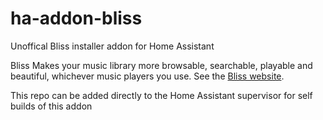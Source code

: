 # ha-addon-bliss
Unoffical Bliss installer addon for Home Assistant

Bliss Makes your music library more browsable, searchable, playable and beautiful, whichever music players you use. See the [Bliss website](http://www.blisshq.com).

This repo can be added directly to the Home Assistant supervisor for self builds of this addon
